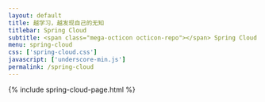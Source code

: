 ```yaml
---
layout: default
title: 越学习，越发现自己的无知
titlebar: Spring Cloud
subtitle: <span class="mega-octicon octicon-repo"></span> Spring Cloud 学习手册
menu: spring-cloud
css: ['spring-cloud.css']
javascript: ['underscore-min.js']
permalink: /spring-cloud
---
```


{% include spring-cloud-page.html %}
